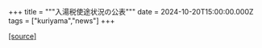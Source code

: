 +++
title = """入湯税使途状況の公表"""
date = 2024-10-20T15:00:00.000Z
tags = ["kuriyama","news"]
+++


[[source]](https://www.town.kuriyama.hokkaido.jp/soshiki/32/932.html)
